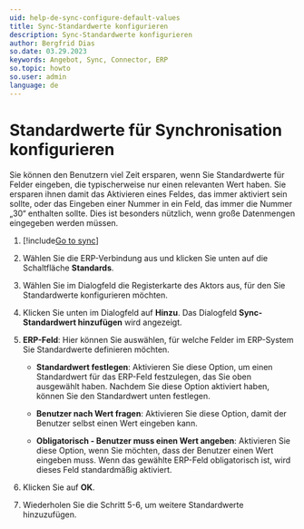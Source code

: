 ```yaml
---
uid: help-de-sync-configure-default-values
title: Sync-Standardwerte konfigurieren
description: Sync-Standardwerte konfigurieren
author: Bergfrid Dias
so.date: 03.29.2023
keywords: Angebot, Sync, Connector, ERP
so.topic: howto
so.user: admin
language: de
---
```


# Standardwerte für Synchronisation konfigurieren

Sie können den Benutzern viel Zeit ersparen, wenn Sie Standardwerte für Felder eingeben, die typischerweise nur einen relevanten Wert haben. Sie ersparen ihnen damit das Aktivieren eines Feldes, das immer aktiviert sein sollte, oder das Eingeben einer Nummer in ein Feld, das immer die Nummer „30“ enthalten sollte. Dies ist besonders nützlich, wenn große Datenmengen eingegeben werden müssen.

1. [!include[Go to sync](../includes/goto-sync.md)]

1. Wählen Sie die ERP-Verbindung aus und klicken Sie unten auf die Schaltfläche **Standards**.

1. Wählen Sie im Dialogfeld die Registerkarte des Aktors aus, für den Sie Standardwerte konfigurieren möchten.

1. Klicken Sie unten im Dialogfeld auf **Hinzu**. Das Dialogfeld **Sync-Standardwert hinzufügen** wird angezeigt.

1. **ERP-Feld**: Hier können Sie auswählen, für welche Felder im ERP-System Sie Standardwerte definieren möchten.

    * **Standardwert festlegen**: Aktivieren Sie diese Option, um einen Standardwert für das ERP-Feld festzulegen, das Sie oben ausgewählt haben. Nachdem Sie diese Option aktiviert haben, können Sie den Standardwert unten festlegen.

    * **Benutzer nach Wert fragen**: Aktivieren Sie diese Option, damit der Benutzer selbst einen Wert eingeben kann.

    * **Obligatorisch - Benutzer muss einen Wert angeben**: Aktivieren Sie diese Option, wenn Sie möchten, dass der Benutzer einen Wert eingeben muss. Wenn das gewählte ERP-Feld obligatorisch ist, wird dieses Feld standardmäßig aktiviert.

1. Klicken Sie auf **OK**.

1. Wiederholen Sie die Schritt 5-6, um weitere Standardwerte hinzuzufügen.
